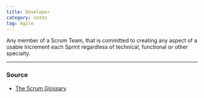 ```yaml
---
title: Developer
category: notes
tag: Agile
---
```


Any member of a Scrum Team, that is committed to creating any aspect of a usable Increment each Sprint regardless of technical, functional or other specialty.

--- 
### Source
- [The Scrum Glossary](https://www.scrum.org/resources/scrum-glossary)